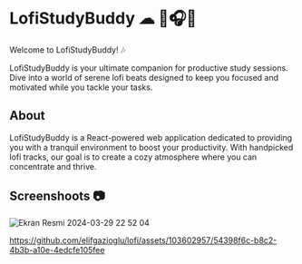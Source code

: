
# LofiStudyBuddy  ☁ 💭🎧🎶

Welcome to LofiStudyBuddy! 🎶

LofiStudyBuddy is your ultimate companion for productive study sessions. Dive into a world of serene lofi beats designed to keep you focused and motivated while you tackle your tasks.



## About

LofiStudyBuddy is a React-powered web application dedicated to providing you with a tranquil environment to boost your productivity. With handpicked lofi tracks, our goal is to create a cozy atmosphere where you can concentrate and thrive.

## Screenshoots 📷
![Ekran Resmi 2024-03-29 22 52 04](https://github.com/elifgazioglu/lofi/assets/103602957/96f8aa7d-f3a6-4d69-a8f8-d7c3a85f5ec1)


https://github.com/elifgazioglu/lofi/assets/103602957/54398f6c-b8c2-4b3b-a10e-4edcfe105fee


